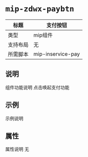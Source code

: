 # `mip-zdwx-paybtn`

标题|支付按钮
----|----
类型|mip组件
支持布局|无
所需脚本|mip-inservice-pay

## 说明

组件功能说明
点击唤起支付功能

## 示例

示例说明
<mip-inservice-pay on="tap:id.pay"></mip-inservice-pay>

## 属性

属性说明
无